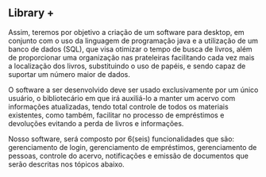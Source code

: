 ## **Library +**

Assim, teremos por objetivo a criação de um software para desktop, em conjunto com o uso da linguagem de programação java e a utilização de um banco de dados (SQL), que visa otimizar o tempo de busca de livros, além de proporcionar uma organização nas prateleiras facilitando cada vez mais a localização dos livros, substituindo o uso de papéis, e sendo capaz de suportar um número maior de dados.

O software a ser desenvolvido deve ser usado exclusivamente por um único usuário, o bibliotecário em que irá auxiliá-lo a manter um acervo com informações atualizadas, tendo total controle de todos os materiais existentes, como também, facilitar no processo de empréstimos e devoluções evitando a perda de livros e informações.

Nosso software, será composto por 6(seis) funcionalidades que são: gerenciamento de login, gerenciamento de empréstimos, gerenciamento de pessoas, controle do acervo, notificações e emissão de documentos que serão descritas nos tópicos abaixo.
